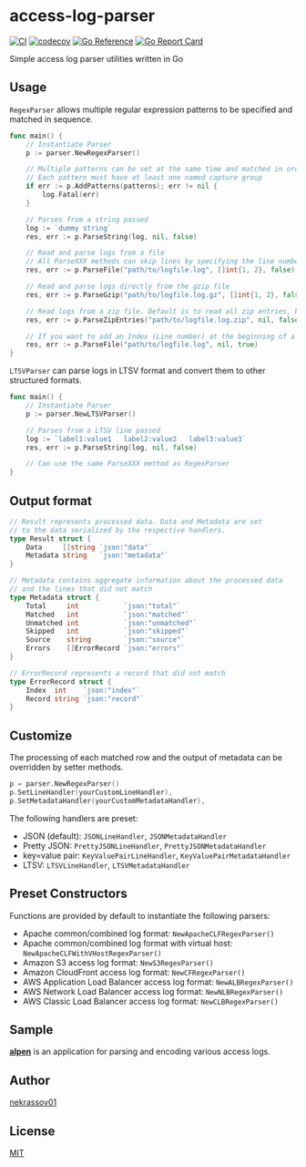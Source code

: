 access-log-parser
=================

[![CI](https://github.com/nekrassov01/access-log-parser/actions/workflows/test.yml/badge.svg?branch=main)](https://github.com/nekrassov01/access-log-parser/actions/workflows/test.yml)
[![codecov](https://codecov.io/gh/nekrassov01/access-log-parser/graph/badge.svg?token=RIV62CQILM)](https://codecov.io/gh/nekrassov01/access-log-parser)
[![Go Reference](https://pkg.go.dev/badge/github.com/nekrassov01/access-log-parser.svg)](https://pkg.go.dev/github.com/nekrassov01/access-log-parser)
[![Go Report Card](https://goreportcard.com/badge/github.com/nekrassov01/access-log-parser)](https://goreportcard.com/report/github.com/nekrassov01/access-log-parser)

Simple access log parser utilities written in Go

Usage
-----

`RegexParser` allows multiple regular expression patterns to be specified and matched in sequence.

```go
func main() {
	// Instantiate Parser
	p := parser.NewRegexParser()

	// Multiple patterns can be set at the same time and matched in order
	// Each pattern must have at least one named capture group
	if err := p.AddPatterns(patterns); err != nil {
		log.Fatal(err)
	}

	// Parses from a string passed
	log := `dummy string`
	res, err := p.ParseString(log, nil, false)

	// Read and parse logs from a file
	// All ParseXXX methods can skip lines by specifying the line numbers
	res, err := p.ParseFile("path/to/logfile.log", []int{1, 2}, false)

	// Read and parse logs directly from the gzip file
	res, err := p.ParseGzip("path/to/logfile.log.gz", []int{1, 2}, false)

	// Read logs from a zip file. Default is to read all zip entries, but glob patterns can be applied
	res, err := p.ParseZipEntries("path/to/logfile.log.zip", nil, false, "*.log")

	// If you want to add an Index (Line number) at the beginning of a line, set the third argument to true
	res, err := p.ParseFile("path/to/logfile.log", nil, true)
}
```

`LTSVParser` can parse logs in LTSV format and convert them to other structured formats.

```go
func main() {
	// Instantiate Parser
	p := parser.NewLTSVParser()

	// Parses from a LTSV line passed
	log := `label1:value1	label2:value2	label3:value3`
	res, err := p.ParseString(log, nil, false)

	// Can use the same ParseXXX method as RegexParser
}
```

Output format
-------------

```go
// Result represents processed data. Data and Metadata are set
// to the data serialized by the respective handlers.
type Result struct {
	Data     []string `json:"data"`
	Metadata string   `json:"metadata"`
}

// Metadata contains aggregate information about the processed data
// and the lines that did not match
type Metadata struct {
	Total     int           `json:"total"`
	Matched   int           `json:"matched"`
	Unmatched int           `json:"unmatched"`
	Skipped   int           `json:"skipped"`
	Source    string        `json:"source"`
	Errors    []ErrorRecord `json:"errors"`
}

// ErrorRecord represents a record that did not match
type ErrorRecord struct {
	Index  int    `json:"index"`
	Record string `json:"record"`
}
```

Customize
---------

The processing of each matched row and the output of metadata can be overridden by setter methods.

```go
p = parser.NewRegexParser()
p.SetLineHandler(yourCustomLineHandler),
p.SetMetadataHandler(yourCustomMetadataHandler),
```

The following handlers are preset:

- JSON (default): `JSONLineHandler`, `JSONMetadataHandler`
- Pretty JSON: `PrettyJSONLineHandler`, `PrettyJSONMetadataHandler`
- key=value pair: `KeyValuePairLineHandler`, `KeyValuePairMetadataHandler`
- LTSV: `LTSVLineHandler`, `LTSVMetadataHandler`

Preset Constructors
-------------------

Functions are provided by default to instantiate the following parsers:

- Apache common/combined log format: `NewApacheCLFRegexParser()`
- Apache common/combined log format with virtual host: `NewApacheCLFWithVHostRegexParser()`
- Amazon S3 access log format: `NewS3RegexParser()`
- Amazon CloudFront access log format: `NewCFRegexParser()`
- AWS Application Load Balancer access log format: `NewALBRegexParser()`
- AWS Network Load Balancer access log format: `NewNLBRegexParser()`
- AWS Classic Load Balancer access log format: `NewCLBRegexParser()`

Sample
------

[__alpen__](https://github.com/nekrassov01/alpen/blob/main/app.go#L353-L395) is an application for parsing and encoding various access logs.

Author
------

[nekrassov01](https://github.com/nekrassov01)

License
-------

[MIT](https://github.com/nekrassov01/access-log-parser/blob/main/LICENSE)
